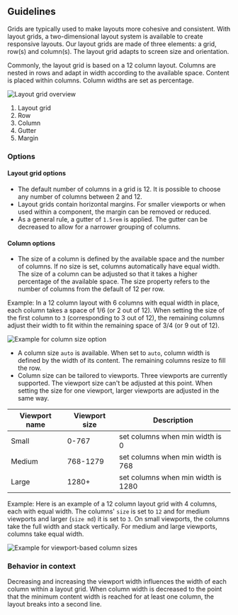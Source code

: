## Guidelines

Grids are typically used to make layouts more cohesive and consistent. With layout grids, a two-dimensional layout system is available to create responsive layouts. Our layout grids are made of three elements: a grid, row(s) and column(s). The layout grid adapts to screen size and orientation.

Commonly, the layout grid is based on a 12 column layout. Columns are nested in rows and adapt in width according to the available space. Content is placed within columns. Column widths are set as percentage.

![Layout grid overview](https://www.figma.com/design/wEptRgAezDU1z80Cn3eZ0o/iX-Pattern-Illustrations?type=design&node-id=800-2637&mode=design&t=R26qUrZCUTY2iIxG-1)

1. Layout grid
2. Row
3. Column
4. Gutter
5. Margin

### Options

#### Layout grid options

- The default number of columns in a grid is 12. It is possible to choose any number of columns between 2 and 12.
- Layout grids contain horizontal margins. For smaller viewports or when used within a component, the margin can be removed or reduced.
- As a general rule, a gutter of `1.5rem` is applied. The gutter can be decreased to allow for a narrower grouping of columns.

#### Column options

- The size of a column is defined by the available space and the number of columns. If no size is set, columns automatically have equal width. The size of a column can be adjusted so that it takes a higher percentage of the available space. The size property refers to the number of columns from the default of 12 per row.

Example: In a 12 column layout with 6 columns with equal width in place, each column takes a space of 1/6 (or 2 out of 12). When setting the size of the first column to `3` (corresponding to 3 out of 12), the remaining columns adjust their width to fit within the remaining space of 3/4 (or 9 out of 12).

![Example for column size option](https://www.figma.com/design/wEptRgAezDU1z80Cn3eZ0o/iX-Pattern-Illustrations?type=design&node-id=796-3&mode=design&t=R26qUrZCUTY2iIxG-1)

- A column size `auto` is available. When set to `auto`, column width is defined by the width of its content. The remaining columns resize to fill the row.
- Column size can be tailored to viewports. Three viewports are currently supported. The viewport size can't be adjusted at this point. When setting the size for one viewport, larger viewports are adjusted in the same way.

| Viewport name | Viewport size | Description                        |
| ------------- | ------------- | ---------------------------------- |
| Small         | 0-767         | set columns when min width is 0    |
| Medium        | 768-1279      | set columns when min width is 768  |
| Large         | 1280+         | set columns when min width is 1280 |

Example: Here is an example of a 12 column layout grid with 4 columns, each with equal width. The columns' `size` is set to `12` and for medium viewports and larger (`size md`) it is set to `3`. On small viewports, the columns take the full width and stack vertically. For medium and large viewports, columns take equal width.

![Example for viewport-based column sizes](https://www.figma.com/design/wEptRgAezDU1z80Cn3eZ0o/iX-Pattern-Illustrations?type=design&node-id=800-23920&mode=design&t=R26qUrZCUTY2iIxG-1)

### Behavior in context

Decreasing and increasing the viewport width influences the width of each column within a layout grid. When column width is decreased to the point that the minimum content width is reached for at least one column, the layout breaks into a second line.
